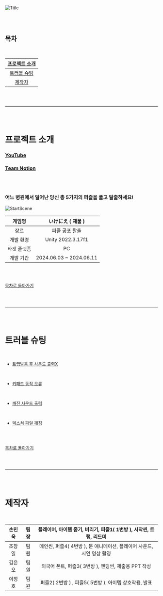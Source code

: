 <br>

![Title](https://github.com/LilDuby/IkeniePublic/assets/167047382/7867d5fc-a05f-4119-8335-0b4346ca220c)


<br><br>

## 목차

<br>

|  [ 프로젝트 소개 ](#프로젝트-소개) |
| :---: |
| [ 트러블 슈팅 ](#트러블-슈팅) |
| [ 제작자 ](#제작자) |

<br><br>

***

<br><br>

# 프로젝트 소개

### [YouTube](https://youtu.be/x5GN8TPRW0g)

### [Team Notion](https://teamsparta.notion.site/d45d0794c0a84f72be5c33a12fadc992)

<br><br>

### 어느 병원에서 일어난 당신 총 5가지의 퍼즐을 풀고 탈출하세요!
![StartScene](https://github.com/LilDuby/IkeniePublic/assets/167047382/30aeda52-aa42-444b-af0f-5f3f3936d68b)

| 게임명 | いけにえ ( 재물 ) |
| :---: | :---: |
| 장르 | 퍼즐 공포 탈출 |
| 개발 환경 | Unity 2022.3.17f1 |
| 타겟 플랫폼 | PC |
| 개발 기간 | 2024.06.03 ~ 2024.06.11 |

<br><br>

[ 목차로 돌아가기 ](#목차)

<br><br>

---

<br><br>

# 트러블 슈팅

<br>

- [트랩발동 후 사운드 출력X](https://github.com/LilDuby/IkeniePublic/wiki/%ED%8A%B8%EB%9E%A9%EB%B0%9C%EB%8F%99-%ED%9B%84-%EC%82%AC%EC%9A%B4%EB%93%9C-%EC%B6%9C%EB%A0%A5X)

<br>

- [키패드 동작 오류](https://github.com/LilDuby/IkeniePublic/wiki/%ED%82%A4%ED%8C%A8%EB%93%9C-%EB%8F%99%EC%9E%91-%EC%98%A4%EB%A5%98)

<br>

- [깨진 사운드 출력](https://github.com/LilDuby/IkeniePublic/wiki/%EA%B9%A8%EC%A7%84-%EC%82%AC%EC%9A%B4%EB%93%9C-%EC%B6%9C%EB%A0%A5)

<br>

- [텍스쳐 파일 깨짐](https://github.com/LilDuby/IkeniePublic/wiki/%ED%85%8D%EC%8A%A4%EC%B3%90-%ED%8C%8C%EC%9D%BC-%EA%B9%A8%EC%A7%90)

<br><br>

[ 목차로 돌아가기 ](#목차)

<br><br>

---

<br><br>

# 제작자

<br>

| 손민욱 | 팀장 | 플레이어, 아이템 줍기, 버리기, 퍼즐1( 1번방 ), 시작씬, 트랩, 리드미 |
| :---: | :---: | :---: |
| 조창일 | 팀원 | 메인씬, 퍼즐4( 4번방 ), 문 애니메이션, 플레이어 사운드, 시연 영상 촬영 |
| 김은오 | 팀원 | 외국어 폰트, 퍼즐3( 3번방 ), 엔딩씬, 제출용 PPT 작성 |
| 이정호 | 팀원 | 퍼즐2( 2번방 ) , 퍼즐5( 5번방 ), 아이템 상호작용, 발표 |

<br><br>
